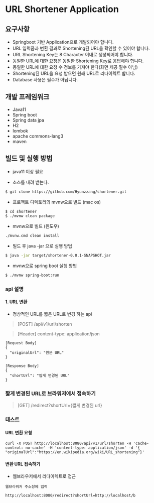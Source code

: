 # URL Shortener Application

## 요구사항
- Springboot 기반 Application으로 개발되어야 합니다.
- URL 입력폼과 변환 결과로 Shortening된 URL을 확인할 수 있어야 합니다.
- URL Shortening Key는 8 Character 이내로 생성되어야 합니다.
- 동일한 URL에 대한 요청은 동일한 Shortening Key로 응답해야 합니다.
- 동일한 URL에 대한 요청 수 정보를 가져야 한다(화면 제공 필수 아님)
- Shortening된 URL을 요청 받으면 원래 URL로 리다이렉트 합니다.
- Database 사용은 필수가 아닙니다.

## 개발 프레임워크 
* Java11
* Spring boot
* Spring data jpa
* H2
* lombok
* apache commons-lang3
* maven

## 빌드 및 실행 방법
  - java11 이상 필요

  * 소스를 내려 받는다.
  ```bash
  $ git clone https://github.com/Hyunzzang/shortener.git
  ```

  * 프로젝트 디렉토리의 mvnw으로 빌드 (mac os)
  ```bash
  $ cd shortener
  $ ./mvnw clean package
  ```
  * mvnw으로 빌드 (윈도우)
  ```bash
  ./mvnw.cmd clean install
  ```

  * 빌드 후 java -jar 으로 실행 방법 
  ```bash
  $ java -jar target/shortener-0.0.1-SNAPSHOT.jar
  ```
  * mvnw으로 spring boot 실행 방법
  ```bash
  $ ./mvnw spring-boot:run
  ```


### api 설명
#### 1. URL 변환
  * 정상적인 URL를 짧은 URL로 변경 하는 api
  
  > [POST] /api/v1/url/shorten
  
  > [Header] content-type: application/json
  ```
  [Request Body]
  { 
    "originalUrl": "원문 URL"
  }
  ```
  ```
  [Response Body]
  { 
    "shortUrl": "짭게 변경된 URL"
  }
  ```
 

### 짧게 변경된 URL로 브라워저에서 접속하기 
  > [GET] /redirect?shortUrl={짧게 변경된 url}


### 테스트

#### URL 변환 요청
```
curl -X POST http://localhost:8080/api/v1/url/shorten -H 'cache-control: no-cache' -H 'content-type: application/json' -d '{ "originalUrl":"https://en.wikipedia.org/wiki/URL_shortening"}'
```

#### 변환 URL 접속하기
  * 웹브라우저에서 리다이렉트로 접근
  
```
웹브라워저 주소창에 입력

http://localhost:8080/redirect?shortUrl=http://localhost/b
```
